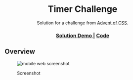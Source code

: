 <h1 align="center">Timer Challenge</h1>

<div align="center">
   Solution for a challenge from  <a href="https://www.adventofcss.com/" target="_blank">Advent of CSS</a>.
</div>

<div align="center">
  <h3>
    <a href="https://donsuhr.github.io/kata/advent_2021/01_pomodoro-timer/">
      Solution Demo
    </a>
    <span> | </span>
    <a href="https://github.com/donsuhr/kata/tree/main/src/advent_2021/01_pomodo-timer/">
      Code
    </a>
    <span>
  </h3>
</div>

## Overview

<figure>

![mobile web screenshot](https://raw.githubusercontent.com/donsuhr/kata/main/src/advent_2021/O1_pomodoro-timer/images/screenShot.png)

<figcaption>Screenshot</figcaption>
</figure>
